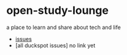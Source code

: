 # open-study-lounge
a place to learn and share about tech and life

* [issues](https://github.com/duckspot/open-study-lounge/issues)
* [all duckspot issues] no link yet
